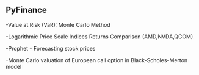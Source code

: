 ## PyFinance
-Value at Risk (VaR): Monte Carlo Method


-Logarithmic Price Scale Indices Returns Comparison (AMD,NVDA,QCOM)


-Prophet - Forecasting stock prices


-Monte Carlo valuation of European call option in Black-Scholes-Merton model

